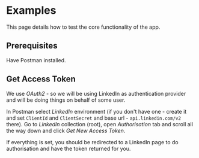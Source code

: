 # Examples

This page details how to test the core functionality of the app.

## Prerequisites

Have Postman installed.

## Get Access Token

We use *OAuth2* - so we will be using LinkedIn as authentication provider and will be doing things on behalf of some user.

In Postman select *LinkedIn* environment (if you don't have one - create it and set `ClientId` and `ClientSecret` and base url - `api.linkedin.com/v2` there). Go to *LinkedIn* collection (root), open *Authorisation* tab and scroll all the way down and click *Get New Access Token*.

If everything is set, you should be redirected to a LinkedIn page to do authorisation and have the token returned for you.